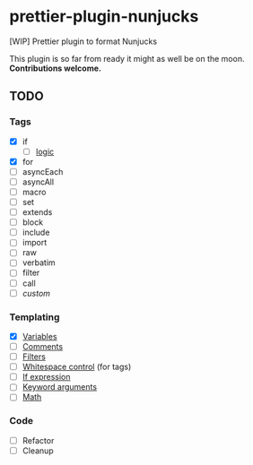 # prettier-plugin-nunjucks
[WIP] Prettier plugin to format Nunjucks

This plugin is so far from ready it might as well be on the moon. **Contributions welcome.**

## TODO

### Tags

- [x] if
  - [ ] [logic](https://mozilla.github.io/nunjucks/templating.html#logic)
- [x] for
- [ ] asyncEach
- [ ] asyncAll
- [ ] macro
- [ ] set
- [ ] extends
- [ ] block
- [ ] include
- [ ] import
- [ ] raw
- [ ] verbatim
- [ ] filter
- [ ] call
- [ ] _custom_

### Templating

- [x] [Variables](https://mozilla.github.io/nunjucks/templating.html#variables)
- [ ] [Comments](https://mozilla.github.io/nunjucks/templating.html#comments)
- [ ] [Filters](https://mozilla.github.io/nunjucks/templating.html#filters)
- [ ] [Whitespace control](https://mozilla.github.io/nunjucks/templating.html#whitespace-control) (for tags)
- [ ] [If expression](https://mozilla.github.io/nunjucks/templating.html#if-expression)
- [ ] [Keyword arguments](https://mozilla.github.io/nunjucks/templating.html#keyword-arguments)
- [ ] [Math](https://mozilla.github.io/nunjucks/templating.html#math)

### Code

- [ ] Refactor
- [ ] Cleanup
